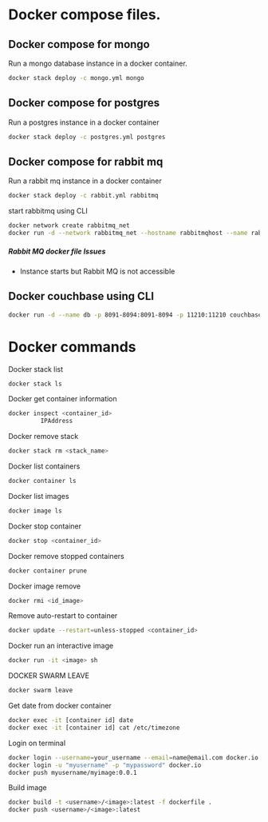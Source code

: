 # Docker compose files.

## Docker compose for mongo

Run a mongo database instance in a docker container.

```bash
docker stack deploy -c mongo.yml mongo
```

## Docker compose for postgres

Run a postgres instance in a docker container

```bash
docker stack deploy -c postgres.yml postgres
```

## Docker compose for rabbit mq

Run a rabbit mq instance in a docker container

```bash
docker stack deploy -c rabbit.yml rabbitmq
```

start rabbitmq using CLI

```bash
docker network create rabbitmq_net
docker run -d --network rabbitmq_net --hostname rabbitmqhost --name rabbitmq -p 15672:15672 -p 5672:5672 rabbitmq:3-management
```

##### Rabbit MQ docker file Issues

- Instance starts but Rabbit MQ is not accessible

## Docker couchbase using CLI

```bash
docker run -d --name db -p 8091-8094:8091-8094 -p 11210:11210 couchbase
```

# Docker commands

Docker stack list

```bash
docker stack ls
```

Docker get container information

```bash
docker inspect <container_id>
         IPAddress
```

Docker remove stack

```bash
docker stack rm <stack_name>
```

Docker list containers

```bash
docker container ls
```

Docker list images

```bash
docker image ls
```

Docker stop container

```bash
docker stop <container_id>
```

Docker remove stopped containers

```bash
docker container prune
```

Docker image remove

```bash
docker rmi <id_image>
```

Remove auto-restart to container

```bash
docker update --restart=unless-stopped <container_id>
```

Docker run an interactive image

```bash
docker run -it <image> sh
```

DOCKER SWARM LEAVE

```bash
docker swarm leave
```

Get date from docker container

```bash
docker exec -it [container id] date
docker exec -it [container id] cat /etc/timezone
```

Login on terminal

```bash
docker login --username=your_username --email=name@email.com docker.io
docker login -u "myusername" -p "mypassword" docker.io
docker push myusername/myimage:0.0.1
```

Build image

```bash
docker build -t <username>/<image>:latest -f dockerfile .
docker push <username>/<image>:latest
```
